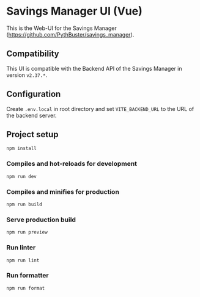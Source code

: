 # Savings Manager UI (Vue)

This is the Web-UI for the Savings Manager (https://github.com/PythBuster/savings_manager).

## Compatibility

This UI is compatible with the Backend API of the Savings Manager in version `v2.37.*`.

## Configuration

Create `.env.local` in root directory and set `VITE_BACKEND_URL` to the URL of the backend server.


## Project setup

```
npm install
```


### Compiles and hot-reloads for development

```
npm run dev
```

### Compiles and minifies for production

```
npm run build
```

### Serve production build

```
npm run preview
```

### Run linter

```
npm run lint
```

### Run formatter

```
npm run format
```